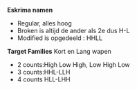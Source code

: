 **Eskrima namen**
- Regular, alles hoog
- Broken is altijd de ander als 2e dus H-L
- Modified is opgedeeld : HHLL

**Target Families**
Kort en Lang wapen
- 2 counts:High Low High, Low High Low
- 3 counts:HHL-LLH
- 4 counts HLL-LHH